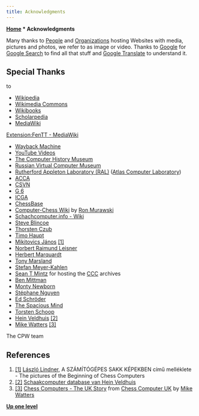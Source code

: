 ```yaml
---
title: Acknowledgments
---
```

**[Home](Home "Home") * Acknowledgments**

Many thanks to [People](People "People") and [Organizations](Organizations "Organizations") hosting Websites with media, pictures and photos, we refer to as image or video. Thanks to [Google](https://en.wikipedia.org/wiki/Google) for [Google Search](https://en.wikipedia.org/wiki/Google_Search) to find all that stuff and [Google Translate](https://en.wikipedia.org/wiki/Google_Translate) to understand it.

## Special Thanks

to

- [Wikipedia](https://en.wikipedia.org/wiki/Home)
- [Wikimedia Commons](https://commons.wikimedia.org/wiki/Home)
- [Wikibooks](https://en.wikibooks.org/wiki/Home)
- [Scholarpedia](https://en.wikipedia.org/wiki/Scholarpedia)
- [MediaWiki](https://www.mediawiki.org/wiki/MediaWiki)

[Extension:FenTT - MediaWiki](https://www.mediawiki.org/wiki/Extension:FenTT)

- [Wayback Machine](https://en.wikipedia.org/wiki/Wayback_Machine)
- [YouTube Videos](https://en.wikipedia.org/wiki/YouTube)
- [The Computer History Museum](The_Computer_History_Museum "The Computer History Museum")
- [Russian Virtual Computer Museum](Russian_Virtual_Computer_Museum "Russian Virtual Computer Museum")
- [Rutherford Appleton Laboratory (RAL)](https://en.wikipedia.org/wiki/Rutherford_Appleton_Laboratory) ([Atlas Computer Laboratory](Atlas_Computer_Laboratory "Atlas Computer Laboratory"))
- [ACCA](ACCA "ACCA")
- [CSVN](CSVN "CSVN")
- [G 6](G_6 "G 6")
- [ICGA](ICGA "ICGA")
- [ChessBase](ChessBase "ChessBase")
- [Computer-Chess Wiki](http://computer-chess.org/doku.php?id=home) by [Ron Murawski](Ron_Murawski "Ron Murawski")
- [Schachcomputer.info - Wiki](https://www.schach-computer.info/wiki/index.php/Hauptseite_En)
- [Steve Blincoe](Steve_Blincoe "Steve Blincoe")
- [Thorsten Czub](Thorsten_Czub "Thorsten Czub")
- [Timo Haupt](Timo_Haupt "Timo Haupt")
- [Mikitovics János](http://www.magyarsakkszerzok.hu/nevjegy.htm) <a id="cite-note-1" href="#cite-ref-1">[1]</a>
- [Norbert Raimund Leisner](Norbert_Raimund_Leisner "Norbert Raimund Leisner")
- [Herbert Marquardt](index.php?title=Herbert_Marquardt&action=edit&redlink=1 "Herbert Marquardt (page does not exist)")
- [Tony Marsland](Tony_Marsland "Tony Marsland")
- [Stefan Meyer-Kahlen](Stefan_Meyer-Kahlen "Stefan Meyer-Kahlen")
- [Sean T Mintz](https://www.stmintz.com/) for hosting the [CCC](CCC "CCC") archives
- [Ben Mittman](Ben_Mittman "Ben Mittman")
- [Monty Newborn](Monroe_Newborn "Monroe Newborn")
- [Stéphane Nguyen](St%C3%A9phane_Nguyen "Stéphane Nguyen")
- [Ed Schröder](Ed_Schroder "Ed Schroder")
- [The Spacious Mind](The_Spacious_Mind "The Spacious Mind")
- [Torsten Schoop](index.php?title=Torsten_Schoop&action=edit&redlink=1 "Torsten Schoop (page does not exist)")
- [Hein Veldhuis](Hein_Veldhuis "Hein Veldhuis") <a id="cite-note-2" href="#cite-ref-2">[2]</a>
- [Mike Watters](Mike_Watters "Mike Watters") <a id="cite-note-3" href="#cite-ref-3">[3]</a>

The CPW team

## References

1. <a id="cite-ref-1" href="#cite-note-1">[1]</a> [László Lindner](L%C3%A1szl%C3%B3_Lindner "László Lindner"), A SZÁMÍTÓGÉPES SAKK KÉPEKBEN című melléklete - The pictures of the Beginning of Chess Computers
1. <a id="cite-ref-2" href="#cite-note-2">[2]</a> [Schaakcomputer database van Hein Veldhuis](http://www.schaakcomputers.nl/hein_veldhuis/)
1. <a id="cite-ref-3" href="#cite-note-3">[3]</a> [Chess Computers - The UK Story](http://www.chesscomputeruk.com/html/chess_computers_-_the_uk_story.html) from [Chess Computer UK](http://www.chesscomputeruk.com/index.html) by [Mike Watters](Mike_Watters "Mike Watters")

**[Up one level](Home "Home")**

